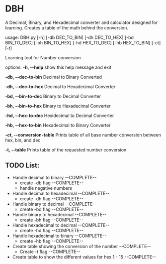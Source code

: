 # DBH
A Decimal, Binary, and Hexadecimal converter and calculator designed for learning. Creates a table of the math
behind the conversion. 

usage: DBH.py [-h] [-db DEC_TO_BIN] [-dh DEC_TO_HEX] [-bd BIN_TO_DEC] [-bh BIN_TO_HEX] [-hd HEX_TO_DEC] [-hb HEX_TO_BIN] [-ct] [-t]

Learning tool for Number conversion

options:
  **-h, --help**            show this help message and exit 
  
  **-db, --dec-to-bin**  Decimal to Binary Converted
  
  **-dh, --dec-to-hex**  Decimal to Hexadecimal Converter
  
  **-bd, --bin-to-dec**  Binary to Decimal Converter
  
  **-bh, --bin-to-hex**  Binary to Hexadecimal Converter
  
  **-hd, --hex-to-dec**  Hexidecimal to Decimal Converter
  
  **-hb, --hex-to-bin** Hexadecimal to Binary Converter
  
  **-ct, --conversion-table** Prints table of all base number conversion between hex, bin, and dec
  
  **-t, --table**           Prints table of the requested number conversion
  

## TODO List:
- Handle decimal to binary --COMPLETE--
    - create -db flag --COMPLETE--
    - handle negative numbers
- Handle decimal to hexadecimal --COMPLETE--
    - create -dh flag --COMPLETE--
- Handle binary to decimal --COMPLETE--
    - create -bd flag --COMPLETE--
- Handle binary to hexadecimal --COMPLETE--
    - create -bh flag --COMPLETE--
- Handle hexadecimal to decimal --COMPLETE--
    - create -hd flag --COMPLETE--
- Handle hexadecimal to binary --COMPLETE--
    - create -hb flag --COMPLETE--
- Create table showing the conversion of the number --COMPLETE--
    - Create -t flag --COMPLETE--
- Create table to show the different values for hex 1 - 15 --COMPLETE--
